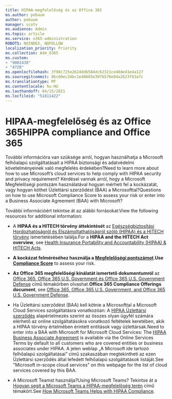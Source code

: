 ```yaml
---
title: HIPAA-megfelelőség és az Office 365
ms.author: pebaum
author: pebaum
manager: scotv
ms.audience: Admin
ms.topic: article
ms.service: o365-administration
ROBOTS: NOINDEX, NOFOLLOW
localization_priority: Priority
ms.collection: Adm_O365
ms.custom:
- "9002430"
- "4720"
ms.openlocfilehash: 3f98c725e2624ddb584dc62321ce48de41e4a127
ms.sourcegitcommit: 8bc60ec34bc1e40685e3976576e04a2623f63a7c
ms.translationtype: MT
ms.contentlocale: hu-HU
ms.lasthandoff: 04/15/2021
ms.locfileid: "51811422"
---
```

# <a name="hippa-compliance-and-office-365"></a><span data-ttu-id="c388b-102">HIPAA-megfelelőség és az Office 365</span><span class="sxs-lookup"><span data-stu-id="c388b-102">HIPPA compliance and Office 365</span></span>

<span data-ttu-id="c388b-103">További információra van szüksége arról, hogyan használhatja a Microsoft felhőalapú szolgáltatásait a HIPAA biztonsági és adatvédelmi követelményeinek való megfelelés érdekében?</span><span class="sxs-lookup"><span data-stu-id="c388b-103">Need to learn more about how to use Microsoft’s cloud services to help comply with HIPAA security and privacy requirement?</span></span>  <span data-ttu-id="c388b-104">Kérdései vannak arról, hogy a Microsoft Megfelelőségi pontszám használatával hogyan mérheti fel a kockázatát, vagy hogyan köthet Üzlettársi szerződést (BAA) a Microsofttal?</span><span class="sxs-lookup"><span data-stu-id="c388b-104">Questions on how to use Microsoft Compliance Score to assess your risk or enter into a Business Associate Agreement (BAA) with Microsoft?</span></span>  

<span data-ttu-id="c388b-105">További információért tekintse át az alábbi forrásokat:</span><span class="sxs-lookup"><span data-stu-id="c388b-105">View the following resources for additional information:</span></span>

- <span data-ttu-id="c388b-106">A **HIPAA és a HITECH törvény áttekintését** az [Egészségbiztosítási Hordozhatóságról és Elszámoltathatóságról szóló (HIPAA) és a HITECH törvény](https://docs.microsoft.com/microsoft-365/compliance/offering-hipaa-hitech?view=o365-worldwide) ismertetésében találja.</span><span class="sxs-lookup"><span data-stu-id="c388b-106">For a **HIPAA and the HITECH Act overview**, see [Health Insurance Portability and Accountability (HIPAA) & HITECH Acts](https://docs.microsoft.com/microsoft-365/compliance/offering-hipaa-hitech?view=o365-worldwide).</span></span>

- <span data-ttu-id="c388b-107">**A kockázat felméréséhez használja a [Megfelelőségi pontszámot](https://docs.microsoft.com/microsoft-365/compliance/offering-hipaa-hitech?view=o365-worldwide#use-microsoft-compliance-score-to-assess-your-risk)**.</span><span class="sxs-lookup"><span data-stu-id="c388b-107">**Use [Compliance Score](https://docs.microsoft.com/microsoft-365/compliance/offering-hipaa-hitech?view=o365-worldwide#use-microsoft-compliance-score-to-assess-your-risk)** to assess your risk.</span></span>

- <span data-ttu-id="c388b-108">**Az Office 365 megfelelőségi kínálatát ismertető dokumentumról** az [Office 365, Office 365 U.S. Government és Office 365 U.S. Government Defense](https://go.microsoft.com/fwlink/p/?LinkID=2077751) című témakörben olvashat.</span><span class="sxs-lookup"><span data-stu-id="c388b-108">**Office 365 Compliance Offerings document**, see [Office 365, Office 365 U.S. Government, and Office 365 U.S. Government Defense](https://go.microsoft.com/fwlink/p/?LinkID=2077751).</span></span>

- <span data-ttu-id="c388b-109">Ha Üzlettársi szerződést (BAA) kell kötnie a Microsofttal a Microsoft Cloud Services szolgáltatásra vonatkozóan: A [HIPAA Üzlettársi szerződés](https://aka.ms/BAA) alapértelmezés szerint az összes olyan ügyfél számára elérhető az online szolgáltatásokra vonatkozó feltételek keretében, akik a HIPAA törvény értelmében érintett entitások vagy üzlettársak.</span><span class="sxs-lookup"><span data-stu-id="c388b-109">Need to enter into a BAA with Microsoft for Microsoft Cloud Services: The [HIPAA Business Associate Agreement](https://aka.ms/BAA) is available via the Online Services Terms by default to all customers who are covered entities or business associates under HIPAA.</span></span> <span data-ttu-id="c388b-110">A jelen weblap „A Microsoft ide tartozó felhőalapú szolgáltatásai” című szakaszában megtekintheti az ezen Üzlettársi szerződés által lefedett felhőalapú szolgáltatások listáját.</span><span class="sxs-lookup"><span data-stu-id="c388b-110">See "Microsoft in-scope cloud services" on this webpage for the list of cloud services covered by this BAA.</span></span>

- <span data-ttu-id="c388b-111">A Microsoft Teamst használja?</span><span class="sxs-lookup"><span data-stu-id="c388b-111">Using Microsoft Teams?</span></span> <span data-ttu-id="c388b-112">Tekintse át a [Hogyan segít a Microsoft Teams a HIPAA-megfelelőség terén](https://www.microsoft.com/microsoft-365/blog/2019/04/30/white-paper-microsoft-teams-healthcare-providers-hipaa-compliance/) című témakört.</span><span class="sxs-lookup"><span data-stu-id="c388b-112">See [How Microsoft Teams Helps with HIPAA Compliance](https://www.microsoft.com/microsoft-365/blog/2019/04/30/white-paper-microsoft-teams-healthcare-providers-hipaa-compliance/).</span></span>

